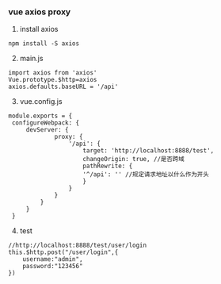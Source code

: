 ### vue axios proxy
1. install axios
```cassandraql
npm install -S axios
```
2. main.js
```cassandraql
import axios from 'axios'
Vue.prototype.$http=axios
axios.defaults.baseURL = '/api'
```

3. vue.config.js
```cassandraql
module.exports = {
 configureWebpack: {
     devServer: {
             proxy: {
                 '/api': {
                     target: 'http://localhost:8888/test',
                     changeOrigin: true, //是否跨域
                     pathRewrite: {
                     '^/api': '' //规定请求地址以什么作为开头
                     }
                 }
             }
         }
     }
 }
```

4. test
```cassandraql
//http://localhost:8888/test/user/login
this.$http.post("/user/login",{
    username:"admin",
    password:"123456"
})
```